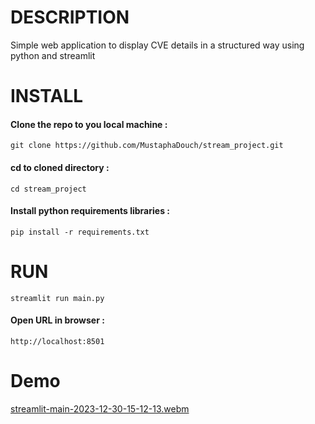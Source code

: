# DESCRIPTION
Simple web application to display CVE details in a structured way using python and streamlit
# INSTALL
#### Clone the repo to you local machine :
```
git clone https://github.com/MustaphaDouch/stream_project.git
```
#### cd to cloned directory :
```
cd stream_project
```
#### Install python requirements libraries :
```
pip install -r requirements.txt
```
# RUN
```
streamlit run main.py
```
#### Open URL in browser : 
```
http://localhost:8501
```
# Demo
[streamlit-main-2023-12-30-15-12-13.webm](https://github.com/MustaphaDouch/stream_project/assets/78936823/e7569c6d-ec75-42dd-8671-42573e63f289)
